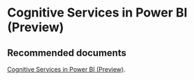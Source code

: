   <properties
	pageTitle="AI Workload"
	description="AI Workload"
	service="microsoft.PowerBIDedicated"
	resource="capacities"
	authors="pjfreitas"
	ms.author="pfreitas"	
	displayOrder="1230"
	selfHelpType="generic"
	supportTopicIds="32633796"
	productPesIds="16334"
	cloudEnvironments="public, MoonCake, fairfax" 
	articleId="c879562b-c2e9-ad72-6a8f-c2ea4b3e9d38"
/>

# Cognitive Services in Power BI (Preview)

## **Recommended documents**

[Cognitive Services in Power BI (Preview)](https://docs.microsoft.com/power-bi/service-cognitive-services#enabling-ai-features).<br>